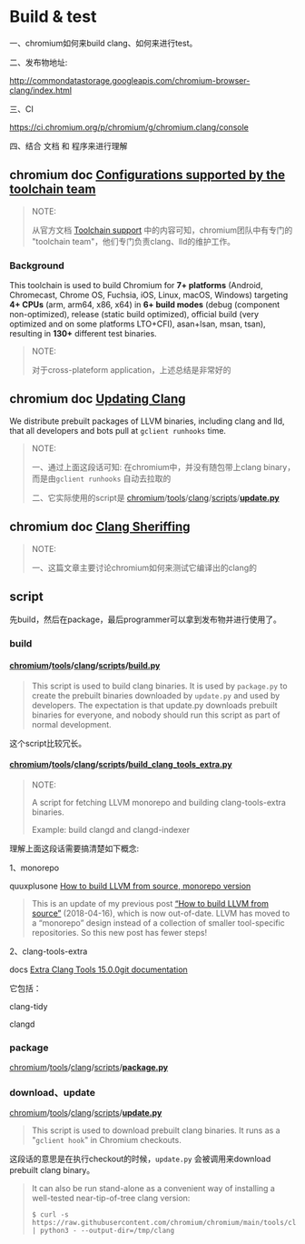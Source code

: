 # Build & test

一、chromium如何来build clang、如何来进行test。

二、发布物地址:

http://commondatastorage.googleapis.com/chromium-browser-clang/index.html

三、CI

https://ci.chromium.org/p/chromium/g/chromium.clang/console

四、结合 文档 和 程序来进行理解

## chromium doc [Configurations supported by the toolchain team](https://chromium.googlesource.com/chromium/src/+/HEAD/docs/toolchain_support.md)

> NOTE: 
>
> 从官方文档 [Toolchain support](https://chromium.googlesource.com/chromium/src/+/HEAD/docs/toolchain_support.md) 中的内容可知，chromium团队中有专门的 "toolchain team"，他们专门负责clang、lld的维护工作。

### Background

This toolchain is used to build Chromium for **7+ platforms** (Android, Chromecast, Chrome OS, Fuchsia, iOS, Linux, macOS, Windows) targeting **4+ CPUs** (arm, arm64, x86, x64) in **6+ build modes** (debug (component non-optimized), release (static build optimized), official build (very optimized and on some platforms LTO+CFI), asan+lsan, msan, tsan), resulting in **130+** different test binaries.

> NOTE: 
>
> 对于cross-plateform application，上述总结是非常好的

## chromium doc [Updating Clang](https://chromium.googlesource.com/chromium/src/+/HEAD/docs/updating_clang.md) 

We distribute prebuilt packages of LLVM binaries, including clang and lld, that all developers and bots pull at `gclient runhooks` time. 

> NOTE: 
>
> 一、通过上面这段话可知: 在chromium中，并没有随包带上clang binary，而是由`gclient runhooks` 自动去拉取的
>
> 二、它实际使用的script是 [chromium](https://github.com/chromium/chromium)/[tools](https://github.com/chromium/chromium/tree/main/tools)/[clang](https://github.com/chromium/chromium/tree/main/tools/clang)/[scripts](https://github.com/chromium/chromium/tree/main/tools/clang/scripts)/[**update.py**](https://github.com/chromium/chromium/blob/main/tools/clang/scripts/update.py) 
>
> 



## chromium doc [Clang Sheriffing](https://chromium.googlesource.com/chromium/src/+/HEAD/docs/clang_sheriffing.md)

> NOTE: 
>
> 一、这篇文章主要讨论chromium如何来测试它编译出的clang的



## script

先build，然后在package，最后programmer可以拿到发布物并进行使用了。

### build

#### [chromium](https://github.com/chromium/chromium)/[tools](https://github.com/chromium/chromium/tree/main/tools)/[clang](https://github.com/chromium/chromium/tree/main/tools/clang)/[scripts](https://github.com/chromium/chromium/tree/main/tools/clang/scripts)/[**build.py**](https://github.com/chromium/chromium/blob/main/tools/clang/scripts/build.py)

> This script is used to build clang binaries. It is used by `package.py` to create the prebuilt binaries downloaded by `update.py` and used by developers. The expectation is that update.py downloads prebuilt binaries for everyone, and nobody should run this script as part of normal development.

这个script比较冗长。

#### [chromium](https://github.com/chromium/chromium)/[tools](https://github.com/chromium/chromium/tree/main/tools)/[clang](https://github.com/chromium/chromium/tree/main/tools/clang)/[scripts](https://github.com/chromium/chromium/tree/main/tools/clang/scripts)/[**build_clang_tools_extra.py**](https://github.com/chromium/chromium/blob/main/tools/clang/scripts/build_clang_tools_extra.py)

> NOTE: 
>
> A script for fetching LLVM monorepo and building clang-tools-extra binaries.
>
> Example: build clangd and clangd-indexer



理解上面这段话需要搞清楚如下概念:

1、monorepo

quuxplusone [How to build LLVM from source, monorepo version](https://quuxplusone.github.io/blog/2019/11/09/llvm-from-scratch/)

> This is an update of my previous post [“How to build LLVM from source”](https://quuxplusone.github.io/blog/2018/04/16/building-llvm-from-source) (2018-04-16), which is now out-of-date. LLVM has moved to a “monorepo” design instead of a collection of smaller tool-specific repositories. So this new post has fewer steps!

2、clang-tools-extra

docs [Extra Clang Tools 15.0.0git documentation](https://clang.llvm.org/extra/index.html#)

它包括：

clang-tidy

clangd

### package

[chromium](https://github.com/chromium/chromium)/[tools](https://github.com/chromium/chromium/tree/main/tools)/[clang](https://github.com/chromium/chromium/tree/main/tools/clang)/[scripts](https://github.com/chromium/chromium/tree/main/tools/clang/scripts)/[**package.py**](https://github.com/chromium/chromium/blob/main/tools/clang/scripts/package.py)



### download、update

[chromium](https://github.com/chromium/chromium)/[tools](https://github.com/chromium/chromium/tree/main/tools)/[clang](https://github.com/chromium/chromium/tree/main/tools/clang)/[scripts](https://github.com/chromium/chromium/tree/main/tools/clang/scripts)/[**update.py**](https://github.com/chromium/chromium/blob/main/tools/clang/scripts/update.py) 

> This script is used to download prebuilt clang binaries. It runs as a "`gclient hook`" in Chromium checkouts.

这段话的意思是在执行checkout的时候，`update.py` 会被调用来download prebuilt clang binary。

> It can also be run stand-alone as a convenient way of installing a well-tested near-tip-of-tree clang version:
>
> ```shell
> $ curl -s https://raw.githubusercontent.com/chromium/chromium/main/tools/clang/scripts/update.py | python3 - --output-dir=/tmp/clang
> ```
>
> 